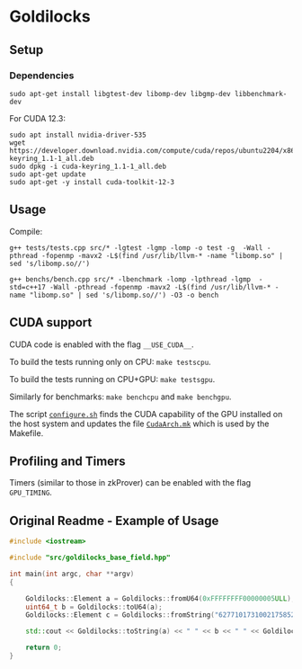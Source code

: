 # Goldilocks

## Setup
### Dependencies
```
sudo apt-get install libgtest-dev libomp-dev libgmp-dev libbenchmark-dev
```

For CUDA 12.3:

```
sudo apt install nvidia-driver-535
wget https://developer.download.nvidia.com/compute/cuda/repos/ubuntu2204/x86_64/cuda-keyring_1.1-1_all.deb
sudo dpkg -i cuda-keyring_1.1-1_all.deb
sudo apt-get update
sudo apt-get -y install cuda-toolkit-12-3
```

## Usage
Compile:
```
g++ tests/tests.cpp src/* -lgtest -lgmp -lomp -o test -g  -Wall -pthread -fopenmp -mavx2 -L$(find /usr/lib/llvm-* -name "libomp.so" | sed 's/libomp.so//')
```
```
g++ benchs/bench.cpp src/* -lbenchmark -lomp -lpthread -lgmp  -std=c++17 -Wall -pthread -fopenmp -mavx2 -L$(find /usr/lib/llvm-* -name "libomp.so" | sed 's/libomp.so//') -O3 -o bench
```

## CUDA support

CUDA code is enabled with the flag ``__USE_CUDA__``.

To build the tests running only on CPU: ``make testscpu``.

To build the tests running on CPU+GPU: ``make testsgpu``.

Similarly for benchmarks: ``make benchcpu`` and ``make benchgpu``.

The script [``configure.sh``](configure.sh) finds the CUDA capability of the GPU installed on the host system and updates the file [``CudaArch.mk``](CudaArch.mk) which is used by the Makefile.

## Profiling and Timers

Timers (similar to those in zkProver) can be enabled with the flag ``GPU_TIMING``.

## Original Readme - Example of Usage
```cpp
#include <iostream>

#include "src/goldilocks_base_field.hpp"

int main(int argc, char **argv)
{

    Goldilocks::Element a = Goldilocks::fromU64(0xFFFFFFFF00000005ULL);
    uint64_t b = Goldilocks::toU64(a);
    Goldilocks::Element c = Goldilocks::fromString("6277101731002175852863927769280199145829365870197997568000");

    std::cout << Goldilocks::toString(a) << " " << b << " " << Goldilocks::toString(c) << "\n";

    return 0;
}
```
